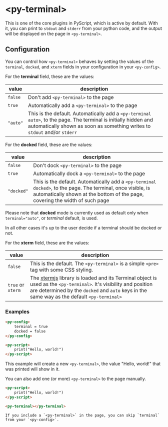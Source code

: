 # &lt;py-terminal&gt;

This is one of the core plugins in PyScript, which is active by default. With it, you can print to `stdout` and `stderr` from your python code, and the output will be displayed on the page in `<py-terminal>`.

## Configuration

You can control how `<py-terminal>` behaves by setting the values of the `terminal`, `docked`, and `xterm` fields in your configuration in your `<py-config>`.

For the **terminal** field, these are the values:

| value | description |
|-------|-------------|
| `false` | Don't add `<py-terminal>` to the page |
| `true` | Automatically add a `<py-terminal>` to the page |
| `"auto"` | This is the default. Automatically add a `<py-terminal auto>`, to the page. The terminal is initially hidden and automatically shown as soon as something writes to `stdout` and/or `stderr` |

For the **docked** field, these are the values:

| value | description |
|-------|-------------|
| `false` | Don't dock `<py-terminal>` to the page |
| `true` | Automatically dock a `<py-terminal>` to the page |
| `"docked"` | This is the default. Automatically add a `<py-terminal docked>`, to the page. The terminal, once visible, is automatically shown at the bottom of the page, covering the width of such page |

Please note that **docked** mode is currently used as default only when `terminal="auto"`, or *terminal* default, is used.

In all other cases it's up to the user decide if a terminal should be docked or not.

For the **xterm** field, these are the values:

| value | description |
|-------|-------------|
| `false` | This is the default. The `<py-terminal>` is a simple `<pre>` tag with some CSS styling. |
| `true` or `xterm` | The [xtermjs](http://xtermjs.org/) library is loaded and its Terminal object is used as the `<py-terminal>`. It's visibility and position are determined by the  `docked` and `auto` keys in the same way as the default `<py-terminal>` |


### Examples

```html
<py-config>
    terminal = true
    docked = false
</py-config>

<py-script>
    print("Hello, world!")
</py-script>
```

This example will create a new `<py-terminal>`, the value "Hello, world!" that was printed will show in it.

You can also add one (or more) `<py-terminal>` to the page manually.

```html
<py-script>
    print("Hello, world!")
</py-script>

<py-terminal></py-terminal>
```

```{note}
If you include a `<py-terminal>` in the page, you can skip `terminal` from your `<py-config>`.
```
